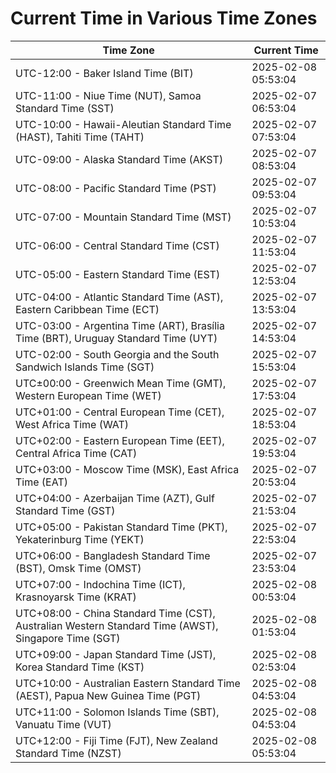 # Current Time in Various Time Zones

| Time Zone | Current Time |
|-----------|--------------|
| UTC-12:00 - Baker Island Time (BIT) | 2025-02-08 05:53:04 |
| UTC-11:00 - Niue Time (NUT), Samoa Standard Time (SST) | 2025-02-07 06:53:04 |
| UTC-10:00 - Hawaii-Aleutian Standard Time (HAST), Tahiti Time (TAHT) | 2025-02-07 07:53:04 |
| UTC-09:00 - Alaska Standard Time (AKST) | 2025-02-07 08:53:04 |
| UTC-08:00 - Pacific Standard Time (PST) | 2025-02-07 09:53:04 |
| UTC-07:00 - Mountain Standard Time (MST) | 2025-02-07 10:53:04 |
| UTC-06:00 - Central Standard Time (CST) | 2025-02-07 11:53:04 |
| UTC-05:00 - Eastern Standard Time (EST) | 2025-02-07 12:53:04 |
| UTC-04:00 - Atlantic Standard Time (AST), Eastern Caribbean Time (ECT) | 2025-02-07 13:53:04 |
| UTC-03:00 - Argentina Time (ART), Brasília Time (BRT), Uruguay Standard Time (UYT) | 2025-02-07 14:53:04 |
| UTC-02:00 - South Georgia and the South Sandwich Islands Time (SGT) | 2025-02-07 15:53:04 |
| UTC±00:00 - Greenwich Mean Time (GMT), Western European Time (WET) | 2025-02-07 17:53:04 |
| UTC+01:00 - Central European Time (CET), West Africa Time (WAT) | 2025-02-07 18:53:04 |
| UTC+02:00 - Eastern European Time (EET), Central Africa Time (CAT) | 2025-02-07 19:53:04 |
| UTC+03:00 - Moscow Time (MSK), East Africa Time (EAT) | 2025-02-07 20:53:04 |
| UTC+04:00 - Azerbaijan Time (AZT), Gulf Standard Time (GST) | 2025-02-07 21:53:04 |
| UTC+05:00 - Pakistan Standard Time (PKT), Yekaterinburg Time (YEKT) | 2025-02-07 22:53:04 |
| UTC+06:00 - Bangladesh Standard Time (BST), Omsk Time (OMST) | 2025-02-07 23:53:04 |
| UTC+07:00 - Indochina Time (ICT), Krasnoyarsk Time (KRAT) | 2025-02-08 00:53:04 |
| UTC+08:00 - China Standard Time (CST), Australian Western Standard Time (AWST), Singapore Time (SGT) | 2025-02-08 01:53:04 |
| UTC+09:00 - Japan Standard Time (JST), Korea Standard Time (KST) | 2025-02-08 02:53:04 |
| UTC+10:00 - Australian Eastern Standard Time (AEST), Papua New Guinea Time (PGT) | 2025-02-08 04:53:04 |
| UTC+11:00 - Solomon Islands Time (SBT), Vanuatu Time (VUT) | 2025-02-08 04:53:04 |
| UTC+12:00 - Fiji Time (FJT), New Zealand Standard Time (NZST) | 2025-02-08 05:53:04 |
